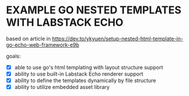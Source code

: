 EXAMPLE GO NESTED TEMPLATES WITH LABSTACK ECHO
==============================================

based on article in https://dev.to/ykyuen/setup-nested-html-template-in-go-echo-web-framework-e9b

goals:
 - [x] able to use go's html templating with layout structure support
 - [x] ability to use built-in Labstack Echo renderer support
 - [x] ability to define the templates dynamically by file structure
 - [x] ability to utilize embedded asset library
